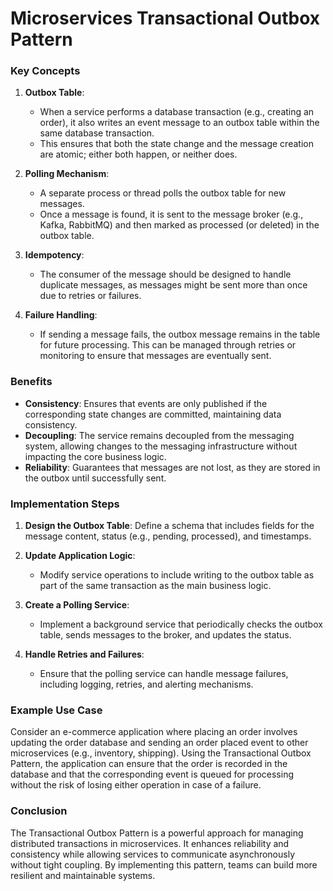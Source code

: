 # Microservices Transactional Outbox Pattern

### Key Concepts

1. **Outbox Table**: 
   - When a service performs a database transaction (e.g., creating an order), it also writes an event message to an outbox table within the same database transaction.
   - This ensures that both the state change and the message creation are atomic; either both happen, or neither does.

2. **Polling Mechanism**: 
   - A separate process or thread polls the outbox table for new messages. 
   - Once a message is found, it is sent to the message broker (e.g., Kafka, RabbitMQ) and then marked as processed (or deleted) in the outbox table.

3. **Idempotency**: 
   - The consumer of the message should be designed to handle duplicate messages, as messages might be sent more than once due to retries or failures.

4. **Failure Handling**: 
   - If sending a message fails, the outbox message remains in the table for future processing. This can be managed through retries or monitoring to ensure that messages are eventually sent.

### Benefits

- **Consistency**: Ensures that events are only published if the corresponding state changes are committed, maintaining data consistency.
- **Decoupling**: The service remains decoupled from the messaging system, allowing changes to the messaging infrastructure without impacting the core business logic.
- **Reliability**: Guarantees that messages are not lost, as they are stored in the outbox until successfully sent.

### Implementation Steps

1. **Design the Outbox Table**: Define a schema that includes fields for the message content, status (e.g., pending, processed), and timestamps.

2. **Update Application Logic**:
   - Modify service operations to include writing to the outbox table as part of the same transaction as the main business logic.

3. **Create a Polling Service**:
   - Implement a background service that periodically checks the outbox table, sends messages to the broker, and updates the status.

4. **Handle Retries and Failures**: 
   - Ensure that the polling service can handle message failures, including logging, retries, and alerting mechanisms.

### Example Use Case

Consider an e-commerce application where placing an order involves updating the order database and sending an order placed event to other microservices (e.g., inventory, shipping). Using the Transactional Outbox Pattern, the application can ensure that the order is recorded in the database and that the corresponding event is queued for processing without the risk of losing either operation in case of a failure.

### Conclusion

The Transactional Outbox Pattern is a powerful approach for managing distributed transactions in microservices. It enhances reliability and consistency while allowing services to communicate asynchronously without tight coupling. By implementing this pattern, teams can build more resilient and maintainable systems.
